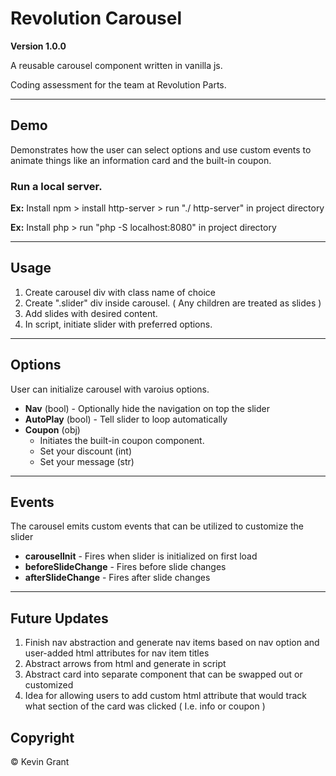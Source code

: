# Revolution Carousel

**Version 1.0.0**

A reusable carousel component written in vanilla js.

Coding assessment for the team at Revolution Parts.

---

## Demo

Demonstrates how the user can select options and use custom events to animate things like an information card and the built-in coupon.

### Run a local server.
**Ex:** Install npm > install http-server > run "./ http-server" in project directory

**Ex:** Install php > run "php -S localhost:8080" in project directory

---

## Usage

1. Create carousel div with class name of choice
2. Create ".slider" div inside carousel. ( Any children are treated as slides )
3. Add slides with desired content.
4. In script, initiate slider with preferred options.

---

## Options

User can initialize carousel with varoius options.

- **Nav** (bool) - Optionally hide the navigation on top the slider
- **AutoPlay** (bool) - Tell slider to loop automatically
- **Coupon** (obj)
  - Initiates the built-in coupon component.
  - Set your discount (int)
  - Set your message (str)

---

## Events

The carousel emits custom events that can be utilized to customize the slider

- **carouselInit** - Fires when slider is initialized on first load
- **beforeSlideChange** - Fires before slide changes 
- **afterSlideChange** - Fires after slide changes

---

## Future Updates

1. Finish nav abstraction and generate nav items based on nav option and user-added html attributes for nav item titles
2. Abstract arrows from html and generate in script
3. Abstract card into separate component that can be swapped out or customized
4. Idea for allowing users to add custom html attribute that would track what section of the card was clicked ( I.e. info or coupon )

## Copyright

&copy; Kevin Grant
